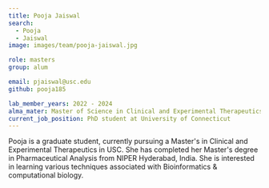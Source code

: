 ```yaml
---
title: Pooja Jaiswal
search:
  - Pooja
  - Jaiswal
image: images/team/pooja-jaiswal.jpg

role: masters
group: alum

email: pjaiswal@usc.edu
github: pooja185

lab_member_years: 2022 - 2024
alma_mater: Master of Science in Clinical and Experimental Therapeutics, USC Alfred E.Mann School of Pharmacy and Pharmaceutical Sciences, University of Southern California
current_job_position: PhD student at University of Connecticut
---
```


Pooja is a graduate student, currently pursuing a Master's in Clinical and Experimental Therapeutics in USC. She has completed her Master's degree in Pharmaceutical Analysis from NIPER Hyderabad, India.  She is interested in learning various techniques associated with Bioinformatics & computational biology.
